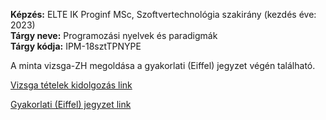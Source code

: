 **Képzés:** ELTE IK Proginf MSc, Szoftvertechnológia szakirány (kezdés éve: 2023)  
**Tárgy neve:** Programozási nyelvek és paradigmák  
**Tárgy kódja:** IPM-18sztTPNYPE

A minta vizsga-ZH megoldása a gyakorlati (Eiffel) jegyzet végén található.

[Vizsga tételek kidolgozás link](https://nbviewer.org/github/Trigary/uni-notes/blob/master/paradigm/tételek/pnyp-tételek.pdf)

[Gyakorlati (Eiffel) jegyzet link](https://nbviewer.org/github/Trigary/uni-notes/blob/master/paradigm/eiffel/pnyp-eiffel.pdf)

